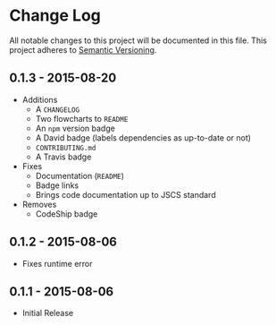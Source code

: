 # Change Log
All notable changes to this project will be documented in this file.
This project adheres to [Semantic Versioning](http://semver.org/).

## 0.1.3 - 2015-08-20
* Additions
    * A `CHANGELOG`
    * Two flowcharts to `README`
    * An `npm` version badge
    * A David badge (labels dependencies as up-to-date or not)
    * `CONTRIBUTING.md`
    * A Travis badge
* Fixes
    * Documentation (`README`)
    * Badge links
    * Brings code documentation up to JSCS standard
* Removes
    * CodeShip badge

## 0.1.2 - 2015-08-06
* Fixes runtime error

## 0.1.1 - 2015-08-06
* Initial Release
